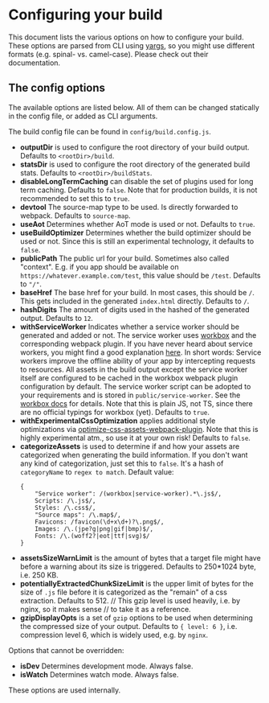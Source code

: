 # Configuring your build
This document lists the various options on how to configure your build. These options are parsed from CLI using [yargs](https://github.com/yargs/yargs), so you might use different formats (e.g. spinal- vs. camel-case). Please check out their documentation.

## The config options
The available options are listed below. All of them can be changed statically in the config file, or added as CLI arguments.

The build config file can be found in `config/build.config.js`.

  - **outputDir** is used to configure the root directory of your build output. Defaults to `<rootDir>/build`.
  - **statsDir** is used to configure the root directory of the generated build stats. Defaults to `<rootDir>/buildStats`.
  - **disableLongTermCaching** can disable the set of plugins used for long term caching. Defaults to `false`. Note that for production builds, it is not recommended to set this to `true`.
  - **devtool** The source-map type to be used. Is directly forwarded to webpack. Defaults to `source-map`.
  - **useAot** Determines whether AoT mode is used or not. Defaults to `true`.
  - **useBuildOptimizer** Determines whether the build optimizer should be used or not. Since this is still an experimental technology, it defaults to `false`.
  - **publicPath** The public url for your build. Sometimes also called "context". E.g. if you app should be available on `https://whatever.example.com/test`, this value should be `/test`. Defaults to `"/"`.
  - **baseHref** The base href for your build. In most cases, this should be `/`. This gets included in the generated `index.html` directly. Defaults to `/`.
  - **hashDigits** The amount of digits used in the hashed of the generated output. Defaults to `12`.
  - **withServiceWorker** Indicates whether a service worker should be generated and added or not. The service worker  uses [workbox](https://github.com/GoogleChrome/workbox) and the corresponding webpack plugin. If you have never heard about service workers, you might find a good explanation [here](https://developer.mozilla.org/de/docs/Web/API/Service_Worker_API). In short words: Service workers improve the offline ability of your app by intercepting requests to resources. All assets in the build output except the service worker itself are configured to be cached in the workbox webpack plugin configuration by default. The service worker script can be adopted to your requirements and is stored in `public/service-worker`. See the [workbox docs](https://workboxjs.org/) for details. Note that this is plain JS, not TS, since there are no official typings for workbox (yet). Defaults to `true`.
  - **withExperimentalCssOptimization** applies additional style optimizations via [optimize-css-assets-webpack-plugin](https://github.com/NMFR/optimize-css-assets-webpack-plugin). Note that this is highly experimental atm., so use it at your own risk! Defaults to `false`.
  - **categorizeAssets** is used to determine if and how your assets are categorized when generating the build information. If you don't want any kind of categorization, just set this to `false`. It's a hash of `categoryName` to `regex to match`. Default value:
    ```
    {
        "Service worker": /(workbox|service-worker).*\.js$/,
        Scripts: /\.js$/,
        Styles: /\.css$/,
        "Source maps": /\.map$/,
        Favicons: /favicon(\d+x\d+)?\.png$/,
        Images: /\.(jpe?g|png|gif|bmp)$/,
        Fonts: /\.(woff2?|eot|ttf|svg)$/
    }
    ```
  - **assetsSizeWarnLimit** is the amount of bytes that a target file might have before a warning about its size is triggered. Defaults to 250*1024 byte, i.e. 250 KB.
  - **potentiallyExtractedChunkSizeLimit** is the upper limit of bytes for the size of `.js` file before it is categorized as the "remain" of a css extraction. Defaults to 512.
  // This gzip level is used heavily, i.e. by nginx, so it makes sense
  // to take it as a reference.
  - **gzipDisplayOpts** is a set of `gzip` options to be used when determining the compressed size of your output. Defaults to `{ level: 6 }`, i.e. compression level 6, which is widely used, e.g. by `nginx`.

Options that cannot be overridden:
  - **isDev** Determines development mode. Always false.
  - **isWatch** Determines watch mode. Always false.

These options are used internally.